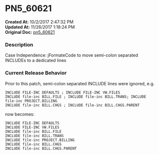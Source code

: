 # PN5_60621

**Created At:** 10/2/2017 2:47:32 PM  
**Updated At:** 11/26/2017 1:18:24 PM  
**Original Doc:** [pn5_60621](https://docs.jbase.com/36526-5-6-2-release-notes/pn5_60621)  


### Description

Case Independence: jFormateCode to move semi-colon separated INCLUDEs to a dedicated lines



### Current Release Behavior

Prior to this patch, semi-colon separated INCLUDE lines were ignored, e.g.

```
INCLUDE FILE-INC DEFAULTS ; INCLUDE FILE-INC VW.FILES
INCLUDE file-inc BILL.FILE ; INCLUDE file-inc BILL.TRANS; INCLUDE file-inc PROJECT.BILLING
INCLUDE file-inc BILL.CHGS ; INCLUDE file-inc BILL.CHGS.PARENT
```

now becomes:

```
INCLUDE FILE-INC DEFAULTS
INCLUDE FILE-INC VW.FILES
INCLUDE file-inc BILL.FILE
INCLUDE file-inc BILL.TRANS
INCLUDE file-inc PROJECT.BILLING
INCLUDE file-inc BILL.CHGS
INCLUDE file-inc BILL.CHGS.PARENT
```
